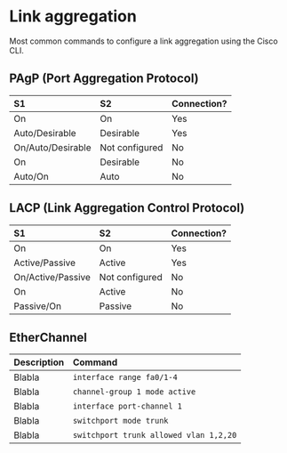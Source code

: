 # Link aggregation

Most common commands to configure a link aggregation using the Cisco CLI.

## PAgP (Port Aggregation Protocol)

| S1       | S2       | Connection?|
|:-----------------|:-------------|:-------------|
| On            | On    |Yes         |
| Auto/Desirable            | Desirable    |Yes         |
| On/Auto/Desirable             | Not configured    |No         |
| On            | Desirable     |No         |
| Auto/On            | Auto    |No         |

## LACP (Link Aggregation Control Protocol)

| S1       | S2       | Connection?|
|:-----------------|:-------------|:-------------|
| On            | On    |Yes         |
| Active/Passive            | Active    |Yes         |
| On/Active/Passive             | Not configured    |No         |
| On            | Active     |No         |
| Passive/On            | Passive    |No         |

## EtherChannel

| Description       | Command       |
|:-----------------|:-------------|
| Blabla            | `interface range fa0/1-4`     |
| Blabla            | `channel-group 1 mode active`     |
| Blabla            | `interface port-channel 1`     |
| Blabla            | `switchport mode trunk`     |
| Blabla            | `switchport trunk allowed vlan 1,2,20`     |